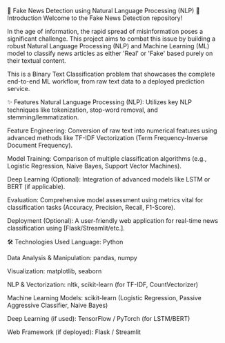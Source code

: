 📰 Fake News Detection using Natural Language Processing (NLP)
🌟 Introduction
Welcome to the Fake News Detection repository!

In the age of information, the rapid spread of misinformation poses a significant challenge. This project aims to combat this issue by building a robust Natural Language Processing (NLP) and Machine Learning (ML) model to classify news articles as either 'Real' or 'Fake' based purely on their textual content.

This is a Binary Text Classification problem that showcases the complete end-to-end ML workflow, from raw text data to a deployed prediction service.

✨ Features
Natural Language Processing (NLP): Utilizes key NLP techniques like tokenization, stop-word removal, and stemming/lemmatization.

Feature Engineering: Conversion of raw text into numerical features using advanced methods like TF-IDF Vectorization (Term Frequency-Inverse Document Frequency).

Model Training: Comparison of multiple classification algorithms (e.g., Logistic Regression, Naive Bayes, Support Vector Machines).

Deep Learning (Optional): Integration of advanced models like LSTM or BERT (if applicable).

Evaluation: Comprehensive model assessment using metrics vital for classification tasks (Accuracy, Precision, Recall, F1-Score).

Deployment (Optional): A user-friendly web application for real-time news classification using [Flask/Streamlit/etc.].

🛠️ Technologies Used
Language: Python

Data Analysis & Manipulation: pandas, numpy

Visualization: matplotlib, seaborn

NLP & Vectorization: nltk, scikit-learn (for TF-IDF, CountVectorizer)

Machine Learning Models: scikit-learn (Logistic Regression, Passive Aggressive Classifier, Naive Bayes)

Deep Learning (if used): TensorFlow / PyTorch (for LSTM/BERT)

Web Framework (if deployed): Flask / Streamlit

